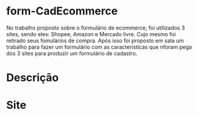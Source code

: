 # form-CadEcommerce

No trabalho proposto sobre o formulário de ecommerce, foi utilizados 3 sites, sendo eles: Shopee, Amazon e Mercado livre. Cujo mesmo foi retirado seus fomulários de compra.
Após isso foi proposto em sala um trabalho para fazer um formulário com as caracteristicas que nforam pega dos 3 sites para produzir um formulário de cadastro.

# Descrição


# Site

